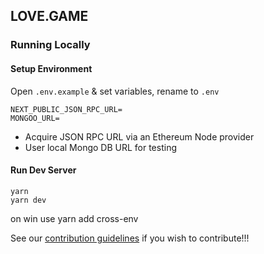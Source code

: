 ## LOVE.GAME

### Running Locally

#### Setup Environment

Open `.env.example` & set variables, rename to `.env`

```
NEXT_PUBLIC_JSON_RPC_URL=
MONGOO_URL=
```

- Acquire JSON RPC URL via an Ethereum Node provider
- User local Mongo DB URL for testing

#### Run Dev Server

```
yarn
yarn dev
```
on win use
yarn add cross-env

See our [contribution guidelines](https://github.com/OmakaseaNFT/love-game/blob/main/CONTRIBUTING.md) if you wish to contribute!!!
